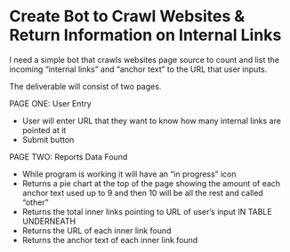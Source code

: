 # Create Bot to Crawl Websites & Return Information on Internal Links

I need a simple bot that crawls websites page source to count and list the incoming “internal links” and “anchor text” to the URL that user inputs.

The deliverable will consist of two pages.

PAGE ONE: User Entry
- User will enter URL that they want to know how many internal links are pointed at it
- Submit button

PAGE TWO: Reports Data Found
- While program is working it will have an “in progress” icon
- Returns a pie chart at the top of the page showing the amount of each anchor text used up to 9 and then 10 will be all the rest and called “other”
- Returns the total inner links pointing to URL of user’s input
IN TABLE UNDERNEATH
- Returns the URL of each inner link found
- Returns the anchor text of each inner link found
